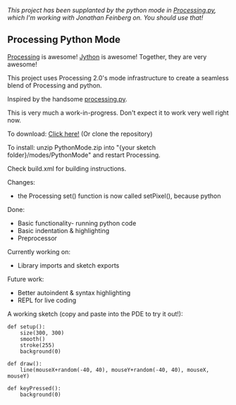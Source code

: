 *This project has been supplanted by the python mode in [Processing.py](https://github.com/kazimuth/processing.py), which I'm working with Jonathan Feinberg on. You should use that!*

Processing Python Mode
----------------------

[Processing](http://www.processing.org/) is awesome! [Jython](http://www.jython.org/) is awesome! Together, they are very awesome!

This project uses Processing 2.0's mode infrastructure to create a seamless blend of Processing and python.

Inspired by the handsome [processing.py](https://github.com/jdf/processing.py).

This is very much a work-in-progress. Don't expect it to work very well right now.

To download: [Click here!](https://dl.dropboxusercontent.com/u/67110838/PythonMode.zip) (Or clone the repository)

To install: unzip PythonMode.zip into "{your sketch folder}/modes/PythonMode" and restart Processing.

Check build.xml for building instructions.

Changes:
- the Processing set() function is now called setPixel(), because python

Done:
- Basic functionality- running python code
- Basic indentation & highlighting
- Preprocessor

Currently working on:
- Library imports and sketch exports

Future work:
- Better autoindent & syntax highlighting
- REPL for live coding

A working sketch (copy and paste into the PDE to try it out!):
	
	def setup():
		size(300, 300)
		smooth()
		stroke(255)
		background(0)
	
	def draw():
		line(mouseX+random(-40, 40), mouseY+random(-40, 40), mouseX, mouseY)
	
	def keyPressed():
		background(0)
